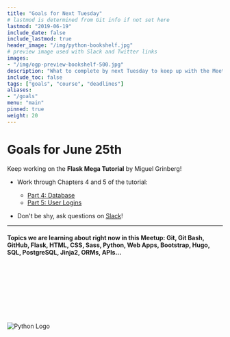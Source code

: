 ```yaml
---
title: "Goals for Next Tuesday"
# lastmod is determined from Git info if not set here
lastmod: "2019-06-19"
include_date: false
include_lastmod: true
header_image: "/img/python-bookshelf.jpg"
# preview image used with Slack and Twitter links
images:
- "/img/ogp-preview-bookshelf-500.jpg"
description: "What to complete by next Tuesday to keep up with the Meetup Group"
include_toc: false
tags: ["goals", "course", "deadlines"]
aliases:
- "/goals"
menu: "main"
pinned: true
weight: 20
---
```


# Goals for June 25th

Keep working on the **Flask Mega Tutorial** by Miguel Grinberg!

  * Work through Chapters 4 and 5 of the tutorial:
    * [Part 4: Database](https://blog.miguelgrinberg.com/post/the-flask-mega-tutorial-part-iv-database)
    * [Part 5: User Logins](https://blog.miguelgrinberg.com/post/the-flask-mega-tutorial-part-v-user-logins)

  * Don't be shy, ask questions on [Slack](https://pythonpirates.slack.com/messages/CKAKZEUUD/convo/CCK9B5HB5-1558272354.047800/)!

---
#### Topics we are learning about right now in this Meetup: Git, Git Bash, GitHub, Flask, HTML, CSS, Sass, Python, Web Apps, Bootstrap, Hugo, SQL, PostgreSQL, Jinja2, ORMs, APIs...
\
\
\
\
\
\
\
\
![Python Logo](https://www.python.org/static/community_logos/python-logo-master-v3-TM.png)

